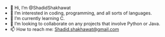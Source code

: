- 👋 Hi, I’m @ShadidShakhawat
- 👀 I’m interested in coding, programming, and all sorts of languages.
- 🌱 I’m currently learning C.
- 💞️ I’m looking to collaborate on any projects that involve Python or Java.
- 📫 How to reach me: Shadid.shakhawat@gmail.com

<!---
ShadidShakhawat/ShadidShakhawat is a ✨ special ✨ repository because its `README.md` (this file) appears on your GitHub profile.
You can click the Preview link to take a look at your changes.
--->
